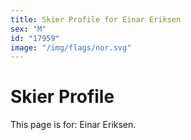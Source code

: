```yaml
---
title: Skier Profile for Einar Eriksen
sex: "M"
id: "17959"
image: "/img/flags/nor.svg" 
---
```


# Skier Profile

This page is for: Einar Eriksen.
    